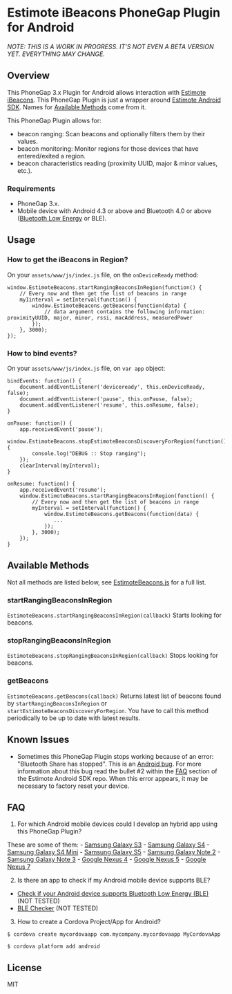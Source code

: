 # Estimote iBeacons PhoneGap Plugin for Android

*NOTE: THIS IS A WORK IN PROGRESS. IT'S NOT EVEN A BETA VERSION YET. EVERYTHING MAY CHANGE.*

## Overview

This PhoneGap 3.x Plugin for Android allows interaction with [Estimote iBeacons](http://estimote.com). This PhoneGap Plugin is just a wrapper around [Estimote Android SDK](https://github.com/Estimote/Android-SDK). Names for [Available Methods](#available-methods) come from it.

This PhoneGap Plugin allows for:
- beacon ranging: Scan beacons and optionally filters them by their values.
- beacon monitoring: Monitor regions for those devices that have entered/exited a region.
- beacon characteristics reading (proximity UUID, major & minor values, etc.).

### Requirements

- PhoneGap 3.x.
- Mobile device with Android 4.3 or above and Bluetooth 4.0 or above ([Bluetooth Low Energy](http://en.wikipedia.org/wiki/Bluetooth_low_energy) or BLE).

## Usage

### How to get the iBeacons in Region?

On your `assets/www/js/index.js` file, on the `onDeviceReady` method:

```
window.EstimoteBeacons.startRangingBeaconsInRegion(function() {
    // Every now and then get the list of beacons in range
    myIinterval = setInterval(function() {
        window.EstimoteBeacons.getBeacons(function(data) {
            // data argument contains the following information: proximityUUID, major, minor, rssi, macAddress, measuredPower
        });
    }, 3000);
});
```

### How to bind events?

On your `assets/www/js/index.js` file, on `var app` object:

```
bindEvents: function() {
    document.addEventListener('deviceready', this.onDeviceReady, false);
    document.addEventListener('pause', this.onPause, false);
    document.addEventListener('resume', this.onResume, false);
}
```

```
onPause: function() {
    app.receivedEvent('pause');
    window.EstimoteBeacons.stopEstimoteBeaconsDiscoveryForRegion(function() {
        console.log("DEBUG :: Stop ranging");
    });
    clearInterval(myInterval);
}
```

```
onResume: function() {
    app.receivedEvent('resume');
    window.EstimoteBeacons.startRangingBeaconsInRegion(function() {
        // Every now and then get the list of beacons in range
        myInterval = setInterval(function() {
            window.EstimoteBeacons.getBeacons(function(data) {
               ...
            });
        }, 3000);
    });
}
```

## Available Methods

Not all methods are listed below, see [EstimoteBeacons.js](https://github.com/mdc-ux-team/estimote-beacons-phonegap-plugin-for-android//blob/master/www/EstimoteBeacons.js) for a full list.

### startRangingBeaconsInRegion

`EstimoteBeacons.startRangingBeaconsInRegion(callback)` Starts looking for beacons.

### stopRangingBeaconsInRegion

`EstimoteBeacons.stopRangingBeaconsInRegion(callback)` Stops looking for beacons.

### getBeacons

`EstimoteBeacons.getBeacons(callback)` Returns latest list of beacons found by `startRangingBeaconsInRegion` or `startEstimoteBeaconsDiscoveryForRegion`. You have to call this method periodically to be up to date with latest results.

## Known Issues

- Sometimes this PhoneGap Plugin stops working because of an error: "Bluetooth Share has stopped". This is an [Android bug](https://code.google.com/p/android/issues/detail?id=67272). For more information about this bug read the bullet #2 within the [FAQ](https://github.com/Estimote/Android-SDK#faq) section of the Estimote Android SDK repo. When this error appears, it may be necessary to factory reset your device.

## FAQ

1. For which Android mobile devices could I develop an hybrid app using this PhoneGap Plugin?

  These are some of them:
    - [Samsung Galaxy S3](http://www.samsung.com/global/galaxys3/)
    - [Samsung Galaxy S4](http://www.samsung.com/global/microsite/galaxys4/)
    - [Samsung Galaxy S4 Mini](http://www.samsung.com/global/microsite/galaxys4/)
    - [Samsung Galaxy S5](http://www.samsung.com/global/microsite/galaxys5/)
    - [Samsung Galaxy Note 2](http://www.samsung.com/galaxynote2/)
    - [Samsung Galaxy Note 3](http://www.samsung.com/us/guide-to-galaxy-smart-devices/galaxy-note-3.html)
    - [Google Nexus 4](http://www.google.com/intl/all/nexus/4/)
    - [Google Nexus 5](http://www.google.com/nexus/5/)
    - [Google Nexus 7](http://www.google.com/nexus/7/)

2. Is there an app to check if my Android mobile device supports BLE?

  - [Check if your Android device supports Bluetooth Low Energy (BLE)](http://weimenglee.blogspot.com/2013/10/check-if-your-android-device-supports.html) (NOT TESTED)
  - [BLE Checker](https://play.google.com/store/apps/details?id=com.magicalboy.btd) (NOT TESTED)
  
3. How to create a Cordova Project/App for Android?

  ```
  $ cordova create mycordovaapp com.mycompany.mycordovaapp MyCordovaApp
  ```

  ```
  $ cordova platform add android
  ```

## License

MIT
